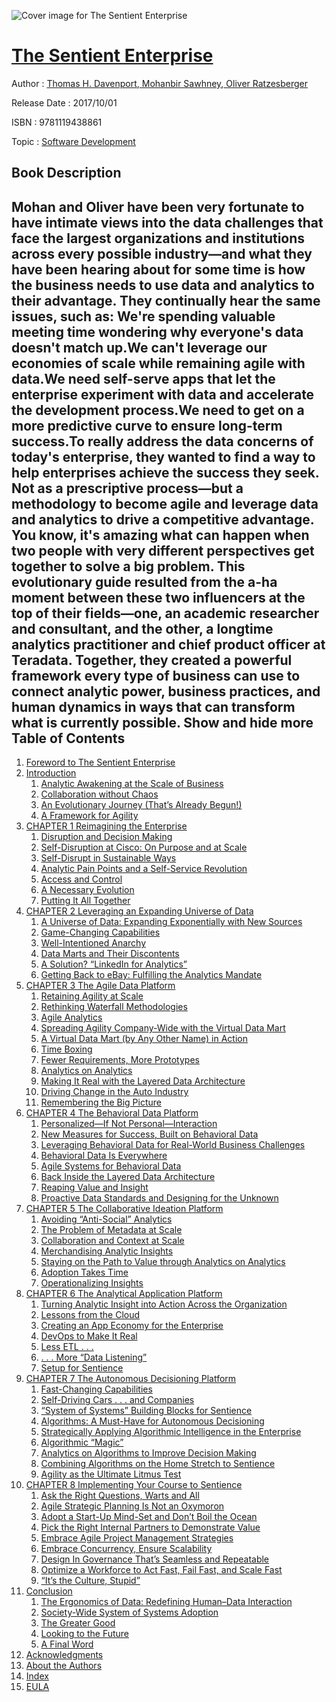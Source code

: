 ![Cover image for The Sentient Enterprise](https://imgdetail.ebookreading.net/cover/cover/software_development/EB9781119438861.jpg)

[The Sentient Enterprise](https://ebookreading.net/view/book/The+Sentient+Enterprise-EB9781119438861_1.html "The Sentient Enterprise")
====================================================================================================================

Author : [Thomas H. Davenport](https://ebookreading.net/search/author/Thomas+H.+Davenport),[ Mohanbir Sawhney](https://ebookreading.net/search/author/+Mohanbir+Sawhney),[ Oliver Ratzesberger](https://ebookreading.net/search/author/+Oliver+Ratzesberger)

Release Date : 2017/10/01

ISBN : 9781119438861

Topic : [Software Development](https://ebookreading.net/search/category/software-development)

Book Description
-----------------

 Mohan and Oliver have been very fortunate to have intimate views into the data challenges that face the largest organizations and institutions across every possible industry—and what they have been hearing about for some time is how the business needs to use data and analytics to their advantage. They continually hear the same issues, such as:
We're spending valuable meeting time wondering why everyone's data doesn't match up.We can't leverage our economies of scale while remaining agile with data.We need self-serve apps that let the enterprise experiment with data and accelerate the development process.We need to get on a more predictive curve to ensure long-term success.To really address the data concerns of today's enterprise, they wanted to find a way to help enterprises achieve the success they seek. Not as a prescriptive process—but a methodology to become agile and leverage data and analytics to drive a competitive advantage.
You know, it's amazing what can happen when two people with very different perspectives get together to solve a big problem. This evolutionary guide resulted from the a-ha moment between these two influencers at the top of their fields—one, an academic researcher and consultant, and the other, a longtime analytics practitioner and chief product officer at Teradata. Together, they created a powerful framework every type of business can use to connect analytic power, business practices, and human dynamics in ways that can transform what is currently possible.
        Show and hide more                
Table of Contents
-----------------

1. [Foreword to The Sentient Enterprise](https://ebookreading.net/view/book/The+Sentient+Enterprise-EB9781119438861_5.html)
1. [Introduction](https://ebookreading.net/view/book/The+Sentient+Enterprise-EB9781119438861_6.html)
    1. [Analytic Awakening at the Scale of Business](https://ebookreading.net/view/book/The+Sentient+Enterprise-EB9781119438861_6.html#cintro_3)
    1. [Collaboration without Chaos](https://ebookreading.net/view/book/The+Sentient+Enterprise-EB9781119438861_6.html#cintro_4)
    1. [An Evolutionary Journey (That’s Already Begun!)](https://ebookreading.net/view/book/The+Sentient+Enterprise-EB9781119438861_6.html#cintro_5)
    1. [A Framework for Agility](https://ebookreading.net/view/book/The+Sentient+Enterprise-EB9781119438861_6.html#cintro_6)
1. [CHAPTER 1 Reimagining the Enterprise](https://ebookreading.net/view/book/The+Sentient+Enterprise-EB9781119438861_7.html)
    1. [Disruption and Decision Making](https://ebookreading.net/view/book/The+Sentient+Enterprise-EB9781119438861_7.html#c1_2)
    1. [Self-Disruption at Cisco: On Purpose and at Scale](https://ebookreading.net/view/book/The+Sentient+Enterprise-EB9781119438861_7.html#c1_3)
    1. [Self-Disrupt in Sustainable Ways](https://ebookreading.net/view/book/The+Sentient+Enterprise-EB9781119438861_7.html#c1_4)
    1. [Analytic Pain Points and a Self-Service Revolution](https://ebookreading.net/view/book/The+Sentient+Enterprise-EB9781119438861_7.html#c1_5)
    1. [Access and Control](https://ebookreading.net/view/book/The+Sentient+Enterprise-EB9781119438861_7.html#c1_6)
    1. [A Necessary Evolution](https://ebookreading.net/view/book/The+Sentient+Enterprise-EB9781119438861_7.html#c1_7)
    1. [Putting It All Together](https://ebookreading.net/view/book/The+Sentient+Enterprise-EB9781119438861_7.html#c1_8)
1. [CHAPTER 2 Leveraging an Expanding Universe of Data](https://ebookreading.net/view/book/The+Sentient+Enterprise-EB9781119438861_8.html)
    1. [A Universe of Data: Expanding Exponentially with New Sources](https://ebookreading.net/view/book/The+Sentient+Enterprise-EB9781119438861_8.html#c2_2)
    1. [Game-Changing Capabilities](https://ebookreading.net/view/book/The+Sentient+Enterprise-EB9781119438861_8.html#c2_3)
    1. [Well-Intentioned Anarchy](https://ebookreading.net/view/book/The+Sentient+Enterprise-EB9781119438861_8.html#c2_4)
    1. [Data Marts and Their Discontents](https://ebookreading.net/view/book/The+Sentient+Enterprise-EB9781119438861_8.html#c2_5)
    1. [A Solution? “LinkedIn for Analytics”](https://ebookreading.net/view/book/The+Sentient+Enterprise-EB9781119438861_8.html#c2_6)
    1. [Getting Back to eBay: Fulfilling the Analytics Mandate](https://ebookreading.net/view/book/The+Sentient+Enterprise-EB9781119438861_8.html#c2_7)
1. [CHAPTER 3 The Agile Data Platform](https://ebookreading.net/view/book/The+Sentient+Enterprise-EB9781119438861_9.html)
    1. [Retaining Agility at Scale](https://ebookreading.net/view/book/The+Sentient+Enterprise-EB9781119438861_9.html#c3_2)
    1. [Rethinking Waterfall Methodologies](https://ebookreading.net/view/book/The+Sentient+Enterprise-EB9781119438861_9.html#c3_3)
    1. [Agile Analytics](https://ebookreading.net/view/book/The+Sentient+Enterprise-EB9781119438861_9.html#c3_4)
    1. [Spreading Agility Company-Wide with the Virtual Data Mart](https://ebookreading.net/view/book/The+Sentient+Enterprise-EB9781119438861_9.html#c3_5)
    1. [A Virtual Data Mart (by Any Other Name) in Action](https://ebookreading.net/view/book/The+Sentient+Enterprise-EB9781119438861_9.html#c3_6)
    1. [Time Boxing](https://ebookreading.net/view/book/The+Sentient+Enterprise-EB9781119438861_9.html#c3_7)
    1. [Fewer Requirements, More Prototypes](https://ebookreading.net/view/book/The+Sentient+Enterprise-EB9781119438861_9.html#c3_8)
    1. [Analytics on Analytics](https://ebookreading.net/view/book/The+Sentient+Enterprise-EB9781119438861_9.html#c3_9)
    1. [Making It Real with the Layered Data Architecture](https://ebookreading.net/view/book/The+Sentient+Enterprise-EB9781119438861_9.html#c3_10)
    1. [Driving Change in the Auto Industry](https://ebookreading.net/view/book/The+Sentient+Enterprise-EB9781119438861_9.html#c3_11)
    1. [Remembering the Big Picture](https://ebookreading.net/view/book/The+Sentient+Enterprise-EB9781119438861_9.html#c3_12)
1. [CHAPTER 4 The Behavioral Data Platform](https://ebookreading.net/view/book/The+Sentient+Enterprise-EB9781119438861_10.html)
    1. [Personalized—If Not Personal—Interaction](https://ebookreading.net/view/book/The+Sentient+Enterprise-EB9781119438861_10.html#c4_2)
    1. [New Measures for Success, Built on Behavioral Data](https://ebookreading.net/view/book/The+Sentient+Enterprise-EB9781119438861_10.html#c4_3)
    1. [Leveraging Behavioral Data for Real-World Business Challenges](https://ebookreading.net/view/book/The+Sentient+Enterprise-EB9781119438861_10.html#c4_4)
    1. [Behavioral Data Is Everywhere](https://ebookreading.net/view/book/The+Sentient+Enterprise-EB9781119438861_10.html#c4_5)
    1. [Agile Systems for Behavioral Data](https://ebookreading.net/view/book/The+Sentient+Enterprise-EB9781119438861_10.html#c4_6)
    1. [Back Inside the Layered Data Architecture](https://ebookreading.net/view/book/The+Sentient+Enterprise-EB9781119438861_10.html#c4_7)
    1. [Reaping Value and Insight](https://ebookreading.net/view/book/The+Sentient+Enterprise-EB9781119438861_10.html#c4_8)
    1. [Proactive Data Standards and Designing for the Unknown](https://ebookreading.net/view/book/The+Sentient+Enterprise-EB9781119438861_10.html#c4_9)
1. [CHAPTER 5 The Collaborative Ideation Platform](https://ebookreading.net/view/book/The+Sentient+Enterprise-EB9781119438861_11.html)
    1. [Avoiding “Anti-Social” Analytics](https://ebookreading.net/view/book/The+Sentient+Enterprise-EB9781119438861_11.html#c5_2)
    1. [The Problem of Metadata at Scale](https://ebookreading.net/view/book/The+Sentient+Enterprise-EB9781119438861_11.html#c5_3)
    1. [Collaboration and Context at Scale](https://ebookreading.net/view/book/The+Sentient+Enterprise-EB9781119438861_11.html#c5_4)
    1. [Merchandising Analytic Insights](https://ebookreading.net/view/book/The+Sentient+Enterprise-EB9781119438861_11.html#c5_5)
    1. [Staying on the Path to Value through Analytics on Analytics](https://ebookreading.net/view/book/The+Sentient+Enterprise-EB9781119438861_11.html#c5_6)
    1. [Adoption Takes Time](https://ebookreading.net/view/book/The+Sentient+Enterprise-EB9781119438861_11.html#c5_7)
    1. [Operationalizing Insights](https://ebookreading.net/view/book/The+Sentient+Enterprise-EB9781119438861_11.html#c5_8)
1. [CHAPTER 6 The Analytical Application Platform](https://ebookreading.net/view/book/The+Sentient+Enterprise-EB9781119438861_12.html)
    1. [Turning Analytic Insight into Action Across the Organization](https://ebookreading.net/view/book/The+Sentient+Enterprise-EB9781119438861_12.html#c6_2)
    1. [Lessons from the Cloud](https://ebookreading.net/view/book/The+Sentient+Enterprise-EB9781119438861_12.html#c6_3)
    1. [Creating an App Economy for the Enterprise](https://ebookreading.net/view/book/The+Sentient+Enterprise-EB9781119438861_12.html#c6_4)
    1. [DevOps to Make It Real](https://ebookreading.net/view/book/The+Sentient+Enterprise-EB9781119438861_12.html#c6_5)
    1. [Less ETL . . .](https://ebookreading.net/view/book/The+Sentient+Enterprise-EB9781119438861_12.html#c6_6)
    1. [. . . More “Data Listening”](https://ebookreading.net/view/book/The+Sentient+Enterprise-EB9781119438861_12.html#c6_7)
    1. [Setup for Sentience](https://ebookreading.net/view/book/The+Sentient+Enterprise-EB9781119438861_12.html#c6_8)
1. [CHAPTER 7 The Autonomous Decisioning Platform](https://ebookreading.net/view/book/The+Sentient+Enterprise-EB9781119438861_13.html)
    1. [Fast-Changing Capabilities](https://ebookreading.net/view/book/The+Sentient+Enterprise-EB9781119438861_13.html#c7_2)
    1. [Self-Driving Cars . . . and Companies](https://ebookreading.net/view/book/The+Sentient+Enterprise-EB9781119438861_13.html#c7_3)
    1. [“System of Systems” Building Blocks for Sentience](https://ebookreading.net/view/book/The+Sentient+Enterprise-EB9781119438861_13.html#c7_4)
    1. [Algorithms: A Must-Have for Autonomous Decisioning](https://ebookreading.net/view/book/The+Sentient+Enterprise-EB9781119438861_13.html#c7_5)
    1. [Strategically Applying Algorithmic Intelligence in the Enterprise](https://ebookreading.net/view/book/The+Sentient+Enterprise-EB9781119438861_13.html#c7_6)
    1. [Algorithmic “Magic”](https://ebookreading.net/view/book/The+Sentient+Enterprise-EB9781119438861_13.html#c7_7)
    1. [Analytics on Algorithms to Improve Decision Making](https://ebookreading.net/view/book/The+Sentient+Enterprise-EB9781119438861_13.html#c7_8)
    1. [Combining Algorithms on the Home Stretch to Sentience](https://ebookreading.net/view/book/The+Sentient+Enterprise-EB9781119438861_13.html#c7_9)
    1. [Agility as the Ultimate Litmus Test](https://ebookreading.net/view/book/The+Sentient+Enterprise-EB9781119438861_13.html#c7_10)
1. [CHAPTER 8 Implementing Your Course to Sentience](https://ebookreading.net/view/book/The+Sentient+Enterprise-EB9781119438861_14.html)
    1. [Ask the Right Questions, Warts and All](https://ebookreading.net/view/book/The+Sentient+Enterprise-EB9781119438861_14.html#c8_2)
    1. [Agile Strategic Planning Is Not an Oxymoron](https://ebookreading.net/view/book/The+Sentient+Enterprise-EB9781119438861_14.html#c8_3)
    1. [Adopt a Start-Up Mind-Set and Don’t Boil the Ocean](https://ebookreading.net/view/book/The+Sentient+Enterprise-EB9781119438861_14.html#c8_4)
    1. [Pick the Right Internal Partners to Demonstrate Value](https://ebookreading.net/view/book/The+Sentient+Enterprise-EB9781119438861_14.html#c8_5)
    1. [Embrace Agile Project Management Strategies](https://ebookreading.net/view/book/The+Sentient+Enterprise-EB9781119438861_14.html#c8_6)
    1. [Embrace Concurrency, Ensure Scalability](https://ebookreading.net/view/book/The+Sentient+Enterprise-EB9781119438861_14.html#c8_7)
    1. [Design In Governance That’s Seamless and Repeatable](https://ebookreading.net/view/book/The+Sentient+Enterprise-EB9781119438861_14.html#c8_8)
    1. [Optimize a Workforce to Act Fast, Fail Fast, and Scale Fast](https://ebookreading.net/view/book/The+Sentient+Enterprise-EB9781119438861_14.html#c8_9)
    1. [“It’s the Culture, Stupid”](https://ebookreading.net/view/book/The+Sentient+Enterprise-EB9781119438861_14.html#c8_10)
1. [Conclusion](https://ebookreading.net/view/book/The+Sentient+Enterprise-EB9781119438861_15.html)
    1. [The Ergonomics of Data: Redefining Human–Data Interaction](https://ebookreading.net/view/book/The+Sentient+Enterprise-EB9781119438861_15.html#ccon_2)
    1. [Society-Wide System of Systems Adoption](https://ebookreading.net/view/book/The+Sentient+Enterprise-EB9781119438861_15.html#ccon_3)
    1. [The Greater Good](https://ebookreading.net/view/book/The+Sentient+Enterprise-EB9781119438861_15.html#ccon_4)
    1. [Looking to the Future](https://ebookreading.net/view/book/The+Sentient+Enterprise-EB9781119438861_15.html#ccon_5)
    1. [A Final Word](https://ebookreading.net/view/book/The+Sentient+Enterprise-EB9781119438861_15.html#ccon_6)
1. [Acknowledgments](https://ebookreading.net/view/book/The+Sentient+Enterprise-EB9781119438861_16.html)
1. [About the Authors](https://ebookreading.net/view/book/The+Sentient+Enterprise-EB9781119438861_17.html)
1. [Index](https://ebookreading.net/view/book/The+Sentient+Enterprise-EB9781119438861_18.html)
1. [EULA](https://ebookreading.net/view/book/The+Sentient+Enterprise-EB9781119438861_19.html)
